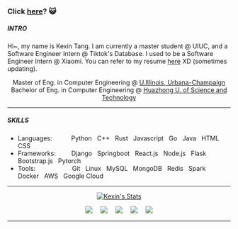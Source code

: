 ### Click <a href="https://kexin-tang.github.io/">here</a>? :smiley_cat:

<!-- 此处为个人简介 -->
##### INTRO
Hi~, my name is Kexin Tang. I am currently a master student @ UIUC, and a Software Engineer Intern @ Tiktok's Database. I used to be a Software Engineer Intern @ Xiaomi. You can refer to my resume <a href="https://drive.google.com/file/d/1JcUpvPWeJHiMFX4m89DH0tXLJ5W_ETuS/view?usp=sharing">here</a> XD (sometimes updating).

<p align="center">
    Master of Eng. in Computer Engineering @ <a href="https://www.uiuc.edu/">U.Illinois, Urbana-Champaign</a><br>
    Bachelor of Eng. in Computer Engineering @ <a href="https://www.hust.edu.cn/">Huazhong U. of Science and Technology</a>
</p>

<hr>

<!-- 此处为个人技能 -->
##### SKILLS
- Languages: &nbsp; &nbsp; &nbsp; &nbsp; &nbsp; Python &nbsp; C++ &nbsp; Rust &nbsp; Javascript &nbsp; Go &nbsp; Java &nbsp; HTML &nbsp; CSS
- Frameworks: &nbsp; &nbsp; &nbsp; &nbsp; Django &nbsp; Springboot &nbsp; React.js &nbsp; Node.js &nbsp; Flask &nbsp; Bootstrap.js &nbsp; Pytorch
- Tools: &nbsp; &nbsp; &nbsp; &nbsp; &nbsp; &nbsp; &nbsp; &nbsp; &nbsp; &nbsp; Git &nbsp; Linux &nbsp; MySQL &nbsp; MongoDB &nbsp; Redis &nbsp; Spark &nbsp; Docker &nbsp; AWS &nbsp; Google Cloud

<hr>

<!-- 此处为数据统计 -->
<p align="center">
    <a href="https://github.com/kexin-tang">
    <img src="https://github-readme-stats.vercel.app/api?username=kexin-tang&theme=vue" alt="Kexin's Stats" >
    </a>
</p>


<!-- 此处为联系方式，网址等 -->
<p align="center">
  <a href="mailto:KexinTang.0210@gmail.com"><img src="https://img.icons8.com/metro/36/fa314a/email.png"/></a>&emsp;
  <a href="https://www.zhihu.com/people/black-93-60"><img src="https://img.icons8.com/material-rounded/36/4a90e2/zhihu.png"/></a>&emsp;
  <a href="https://www.linkedin.com/in/kexintang0210/"><img src="https://img.icons8.com/metro/36/4a90e2/linkedin.png"/></a>&emsp;
  <a href="https://kexin-tang.github.io/"><img src="https://img.icons8.com/material-sharp/36/000000/github.png"/></a>&emsp;
  <a href="https://500px.com.cn/kexintang"><img src="https://img.icons8.com/ios/36/000000/camera--v1.png"/></a>
</p>

<hr>
